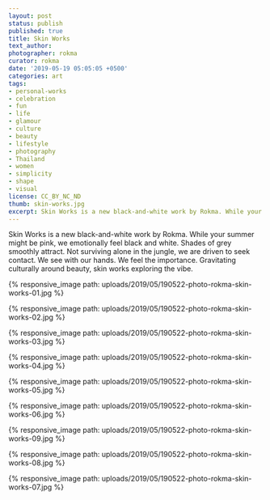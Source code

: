 ```yaml
---
layout: post
status: publish
published: true
title: Skin Works
text_author:
photographer: rokma
curator: rokma
date: '2019-05-19 05:05:05 +0500'
categories: art
tags:
- personal-works
- celebration
- fun
- life
- glamour
- culture
- beauty
- lifestyle
- photography
- Thailand
- women
- simplicity
- shape
- visual
license: CC_BY_NC_ND
thumb: skin-works.jpg
excerpt: Skin Works is a new black-and-white work by Rokma. While your summer might be pink, we emotionally feel black and white. Shades of grey smoothly attract. Not surviving alone in the jungle, we are driven to seek contact. We see with our hands. We feel the importance. Gravitating culturally around beauty, skin works exploring the vibe.
---
```


Skin Works is a new black-and-white work by Rokma. While your summer might be pink, we emotionally feel black and white. Shades of grey smoothly attract. Not surviving alone in the jungle, we are driven to seek contact. We see with our hands. We feel the importance. Gravitating culturally around beauty, skin works exploring the vibe.

{% responsive_image path: uploads/2019/05/190522-photo-rokma-skin-works-01.jpg %}

{% responsive_image path: uploads/2019/05/190522-photo-rokma-skin-works-02.jpg %}

{% responsive_image path: uploads/2019/05/190522-photo-rokma-skin-works-03.jpg %}

{% responsive_image path: uploads/2019/05/190522-photo-rokma-skin-works-04.jpg %}

{% responsive_image path: uploads/2019/05/190522-photo-rokma-skin-works-05.jpg %}

{% responsive_image path: uploads/2019/05/190522-photo-rokma-skin-works-06.jpg %}

{% responsive_image path: uploads/2019/05/190522-photo-rokma-skin-works-09.jpg %}

{% responsive_image path: uploads/2019/05/190522-photo-rokma-skin-works-08.jpg %}

{% responsive_image path: uploads/2019/05/190522-photo-rokma-skin-works-07.jpg %}
